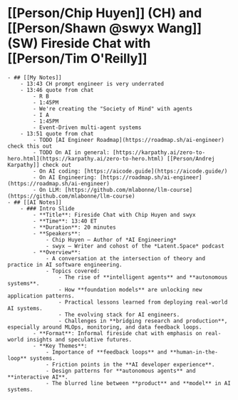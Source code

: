 # [[Person/Chip Huyen]] (CH) and [[Person/Shawn @swyx Wang]] (SW) Fireside Chat with [[Person/Tim O'Reilly]]
	- ## [[My Notes]]
		- 13:43 CH prompt engineer is very underrated
		- 13:46 quote from chat
			- R B
			- 1:45PM
			- We're creating the "Society of Mind" with agents
			- I A
			- 1:45PM
			- Event-Driven multi-agent systems
		- 13:51 quote from chat
			- TODO [AI Engineer Roadmap](https://roadmap.sh/ai-engineer)  check this out
			- TODO On AI in general: [https://karpathy.ai/zero-to-hero.html](https://karpathy.ai/zero-to-hero.html) [[Person/Andrej Karpathy]] check out
			- On AI coding: [https://aicode.guide](https://aicode.guide/)
			- On AI Engineering: [https://roadmap.sh/ai-engineer](https://roadmap.sh/ai-engineer)
			- On LLM: [https://github.com/mlabonne/llm-course](https://github.com/mlabonne/llm-course)
	- ## [[AI Notes]]
		- ### Intro Slide
			- **Title**: Fireside Chat with Chip Huyen and swyx
			- **Time**: 13:40 ET
			- **Duration**: 20 minutes
			- **Speakers**:
				- Chip Huyen – Author of *AI Engineering*
				- swyx – Writer and cohost of the *Latent.Space* podcast
			- **Overview**:
				- A conversation at the intersection of theory and practice in AI software engineering.
				- Topics covered:
					- The rise of **intelligent agents** and **autonomous systems**.
					- How **foundation models** are unlocking new application patterns.
					- Practical lessons learned from deploying real-world AI systems.
					- The evolving stack for AI engineers.
					- Challenges in **bridging research and production**, especially around MLOps, monitoring, and data feedback loops.
			- **Format**: Informal fireside chat with emphasis on real-world insights and speculative futures.
			- **Key Themes**:
				- Importance of **feedback loops** and **human-in-the-loop** systems.
				- Friction points in the **AI developer experience**.
				- Design patterns for **autonomous agents** and **interactive AI**.
				- The blurred line between **product** and **model** in AI systems.